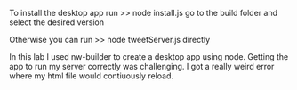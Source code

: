 To install the desktop app run >> node install.js
go to the build folder and select the desired version

Otherwise you can run >> node tweetServer.js directly

In this lab I used nw-builder to create a desktop app using node.
Getting the app to run my server correctly was challenging. I got a 
really weird error where my html file would contiuously reload.